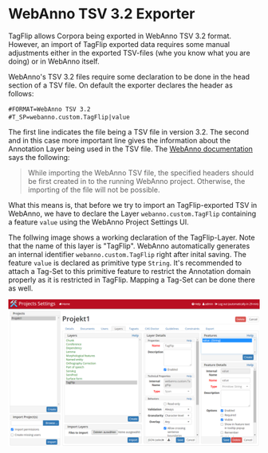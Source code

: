 # WebAnno TSV 3.2 Exporter
TagFlip allows Corpora being exported in WebAnno TSV 3.2 format. However, an import
of TagFlip exported data requires some manual adjustments either in the exported
TSV-files (whe you know what you are doing) or in WebAnno itself.

WebAnno's TSV 3.2 files require some declaration to be done in the head section of 
a TSV file.  On default the exporter declares the header as follows:
```
#FORMAT=WebAnno TSV 3.2
#T_SP=webanno.custom.TagFlip|value
```
The first line indicates the file being a TSV file in version 3.2. The second and in
this case more important line gives the information about the Annotation Layer
being used in the TSV file. The [WebAnno documentation](https://webanno.github.io/webanno/releases/3.4.5/docs/user-guide.html#sect_webannotsv) says the following:
>While importing the WebAnno TSV file, the specified headers should be first created in to the running WebAnno project. 
>Otherwise, the importing of the file will not be possible.

What this means is, that before we try to import an TagFlip-exported TSV in WebAnno, we have
to declare the Layer `webanno.custom.TagFlip` containing a feature `value` using the WebAnno Project Settings UI.

The follwing image shows a working declaration of the TagFlip-Layer. Note that the name
of this layer is "TagFlip". WebAnno automatically generates an internal identifier `webanno.custom.TagFlip`
right after inital saving. The feature `value` is declared as primitive type `String`. It's
recommended to attach a Tag-Set to this primitive feature to restrict the Annotation
domain properly as it is restricted in TagFlip. Mapping a Tag-Set can be done there as well. 

![WebAnno Project Settings for TagFlip Layer Declaraction.](webanno.png)